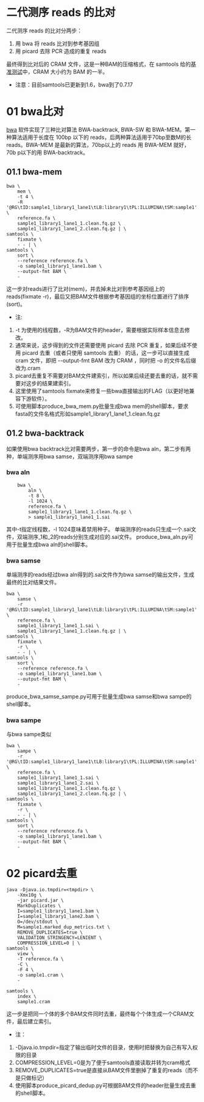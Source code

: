 # 二代测序 reads 的比对
二代测序 reads 的比对分两步：
  1. 用 bwa 将 reads 比对到参考基因组
  2. 用 picard 去除 PCR 造成的重复 reads
 
最终得到比对后的 CRAM 文件，这是一种BAM的压缩格式，在 samtools 给的[基准测试](http://www.htslib.org/benchmarks/CRAM.html)中，CRAM 大小约为 BAM 的一半。

- 注意：目前samtools已更新到1.6，bwa到了0.7.17
# 01 bwa比对
[bwa](https://github.com/lh3/bwa) 软件实现了三种比对算法 BWA-backtrack, BWA-SW 和 BWA-MEM。第一种算法适用于长度在 100bp 以下的 reads，后两种算法适用于70bp至数M的长 reads。BWA-MEM 是最新的算法，70bp以上的 reads 用 BWA-MEM 就好，70b p以下的用 BWA-backtrack。
## 01.1 bwa-mem
```
bwa \
    mem \
    -t 4 \
    -R '@RG\tID:sample1_library1_lane1\tLB:library1\tPL:ILLUMINA\tSM:sample1' \
    reference.fa \
    sample1_library1_lane1_1.clean.fq.gz \
    sample1_library1_lane1_2.clean.fq.gz | \
samtools \
    fixmate \
    - - | \
samtools \
    sort \
    --reference reference.fa \   
    -o sample1_library1_lane1.bam \
    --output-fmt BAM \
    -
```
这一步对reads进行了比对(mem)，并去掉未比对到参考基因组上的reads(fixmate -r)，最后又把BAM文件根据参考基因组的坐标位置进行了排序(sort)。
- 注:
1. -t 为使用的线程数，-R为BAM文件的header，需要根据实际样本信息去修改。
2. 通常来说，这步得到的文件还需要使用 picard 去除 PCR 重复，如果后续不使用 picard 去重（或者只使用 samtools 去重） 的话，这一步可以直接生成 cram 文件，即把 --output-fmt BAM 改为 CRAM ，同时把 -o 的文件名后缀改为.cram
3. picard去重复不需要对BAM文件建索引，所以如果后续还要去重的话，就不需要对这步的结果建索引。
4. 这里使用了samtools fixmate来修复一些bwa直接输出的FLAG（以更好地兼容下游软件）。
5. 可使用脚本produce_bwa_mem.py批量生成bwa mem的shell脚本，要求fasta的文件名格式形如sample1_library1_lane1_1.clean.fq.gz
## 01.2 bwa-backtrack
如果使用bwa backtrack比对需要两步，第一步的命令是bwa aln，第二步有两种，单端测序用bwa samse，双端测序用bwa sampe
### bwa aln
```
    bwa \
        aln \
        -t 8 \
        -l 1024 \
        reference.fa \
        sample1_library1_lane1_1.clean.fq.gz \
        > sample1_library1_lane1_1.sai
```
其中-t指定线程数，-l 1024意味着禁用种子。
单端测序的reads只生成一个.sai文件，双端测序_1和_2的reads分别生成对应的.sai文件。
produce_bwa_aln.py可用于批量生成bwa aln的shell脚本。
### bwa samse
单端测序的reads经过bwa aln得到的.sai文件作为bwa samse的输出文件，生成最终的比对结果文件。
```
bwa \
    samse \
    -r '@RG\tID:sample1_library1_lane1\tLB:library1\tPL:ILLUMINA\tSM:sample1' \
    reference.fa \
    sample1_library1_lane1_1.sai \
    sample1_library1_lane1_1.clean.fq.gz | \
samtools \
    fixmate \
    -r \
    - - | \
samtools \
    sort \
    --reference reference.fa \   
    -o sample1_library1_lane1.bam \
    --output-fmt BAM \
    -
```
produce_bwa_samse_sampe.py可用于批量生成bwa samse和bwa sampe的shell脚本。
### bwa sampe
与bwa sampe类似
```
bwa \
    sampe \
    -r '@RG\tID:sample1_library1_lane1\tLB:library1\tPL:ILLUMINA\tSM:sample1' \
    reference.fa \
    sample1_library1_lane1_1.sai \
    sample1_library1_lane1_2.sai \
    sample1_library1_lane1_1.clean.fq.gz \
    sample1_library1_lane1_2.clean.fq.gz | \
samtools \
    fixmate \
    -r \
    - - | \
samtools \
    sort \
    --reference reference.fa \   
    -o sample1_library1_lane1.bam \
    --output-fmt BAM \
    -
```

# 02 picard去重
```
java -Djava.io.tmpdir=<tmpdir> \
    -Xmx10g \
    -jar picard.jar \
    MarkDuplicates \
    I=sample1_library1_lane1.bam \
    I=sample1_library1_lane2.bam \
    O=/dev/stdout \
    M=sample1.marked_dup_metrics.txt \
    REMOVE_DUPLICATES=true \
    VALIDATION_STRINGENCY=LENIENT \
    COMPRESSION_LEVEL=0 | \
samtools \
    view \
    -T reference.fa \
    -C \
    -F 4 \
    -o sample1.cram \
    -

samtools \
    index \
    sample1.cram
```
这一步是把同一个体的多个BAM文件同时去重，最终每个个体生成一个CRAM文件，最后建立索引。
- 注：
1. -Djava.io.tmpdir=<tmpdir>指定了输出临时文件的目录，使用时把<tmpdir>替换为自己有写入权限的目录
2. COMPRESSION_LEVEL=0是为了便于samtools直接读取并转为cram格式
3. REMOVE_DUPLICATES=true是直接从BAM文件里删掉了重复的reads（而不是只做标记）
4. 使用脚本produce_picard_dedup.py可根据BAM文件的header批量生成去重的shell脚本。
